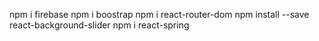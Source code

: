 npm i firebase 
npm i boostrap
npm i react-router-dom
npm install --save react-background-slider
npm i react-spring
